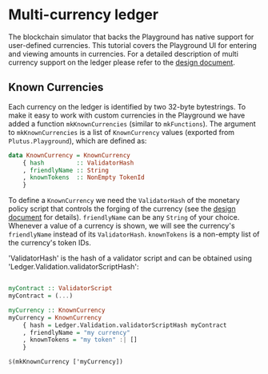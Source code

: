 # Multi-currency ledger

The blockchain simulator that backs the Playground has native support for user-defined currencies. This tutorial covers the Playground UI for entering and viewing amounts in currencies. For a detailed description of multi currency support on the ledger please refer to the [design document](../../docs/multi-currency/multi-currency.md).

## Known Currencies

Each currency on the ledger is identified by two 32-byte bytestrings. To make it easy to work with custom currencies in the Playground we have added a function `mkKnownCurrencies` (similar to `mkFunctions`). The argument to `mkKnownCurrencies` is a list of `KnownCurrency` values (exported from `Plutus.Playground`), which are defined as:

```haskell
data KnownCurrency = KnownCurrency
    { hash         :: ValidatorHash
    , friendlyName :: String
    , knownTokens  :: NonEmpty TokenId
    }
```

To define a `KnownCurrency` we need the `ValidatorHash` of the monetary policy script that controls the forging of the currency (see the [design document](../../docs/multi-currency/multi-currency.md) for details). `friendlyName` can be any `String` of your choice. Whenever a value of a currency is shown, we will see the currency's `friendlyName` instead of its `ValidatorHash`. `knownTokens` is a non-empty list of the currency's token IDs.

'ValidatorHash' is the hash of a validator script and can be obtained using 'Ledger.Validation.validatorScriptHash':

```haskell

myContract :: ValidatorScript
myContract = (...)

myCurrency :: KnownCurrency
myCurrency = KnownCurrency 
    { hash = Ledger.Validation.validatorScriptHash myContract
    , friendlyName = "my currency"
    , knownTokens = "my token" :| []
    }

$(mkKnownCurrency ['myCurrency])

```
